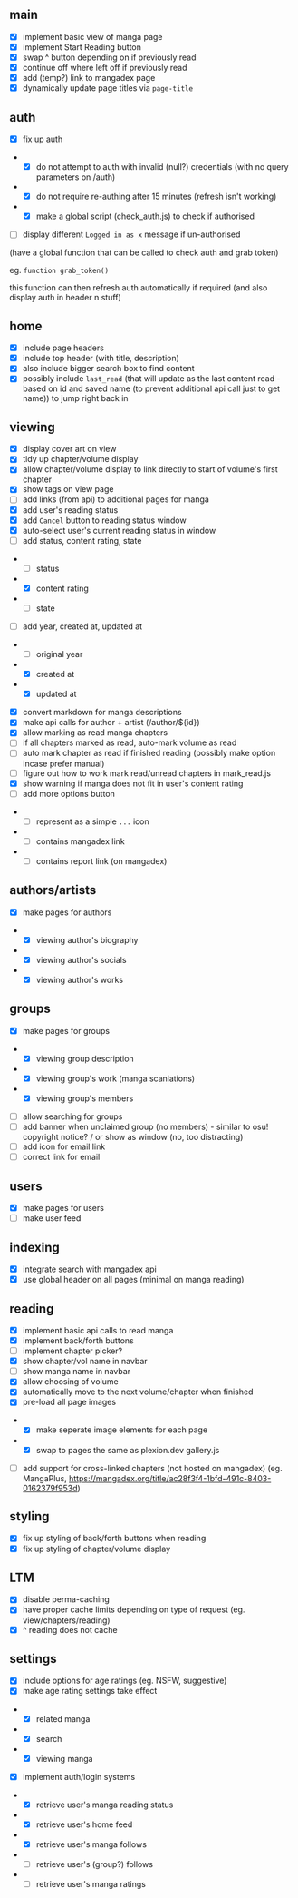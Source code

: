 ## main

- [x] implement basic view of manga page
- [x] implement Start Reading button
- [x] swap ^ button depending on if previously read
- [x] continue off where left off if previously read
- [x] add (temp?) link to mangadex page
- [x] dynamically update page titles via `page-title`

## auth
- [x] fix up auth
- - [x] do not attempt to auth with invalid (null?) credentials (with no query parameters on /auth)
- - [x] do not require re-authing after 15 minutes (refresh isn't working)
- - [x] make a global script (check_auth.js) to check if authorised
- [ ] display different `Logged in as x` message if un-authorised

(have a global function that can be called to check auth and grab token)

eg. `function grab_token()`

this function can then refresh auth automatically if required (and also display auth in header n stuff)



## home

- [x] include page headers
- [x] include top header (with title, description)
- [x] also include bigger search box to find content
- [x] possibly include `last_read` (that will update as the last content read - based on id and saved name (to prevent additional api call just to get name)) to jump right back in

## viewing

- [x] display cover art on view
- [x] tidy up chapter/volume display
- [x] allow chapter/volume display to link directly to start of volume's first chapter
- [x] show tags on view page
- [ ] add links (from api) to additional pages for manga
- [x] add user's reading status
- [x] add `Cancel` button to reading status window
- [x] auto-select user's current reading status in window
- [ ] add status, content rating, state
- - [ ] status
- - [x] content rating
- - [ ] state
- [ ] add year, created at, updated at
- - [ ] original year
- - [x] created at
- - [x] updated at
- [x] convert markdown for manga descriptions
- [x] make api calls for author + artist (/author/${id})
- [x] allow marking as read manga chapters
- [ ] if all chapters marked as read, auto-mark volume as read
- [ ] auto mark chapter as read if finished reading (possibly make option incase prefer manual)
- [ ] figure out how to work mark read/unread chapters in mark_read.js
- [x] show warning if manga does not fit in user's content rating
- [ ] add more options button
- - [ ] represent as a simple `...` icon
- - [ ] contains mangadex link
- - [ ] contains report link (on mangadex)

## authors/artists

- [x] make pages for authors
- - [x] viewing author's biography
- - [x] viewing author's socials
- - [x] viewing author's works

## groups

- [x] make pages for groups
- - [x] viewing group description
- - [x] viewing group's work (manga scanlations)
- - [x] viewing group's members
- [ ] allow searching for groups
- [ ] add banner when unclaimed group (no members) - similar to osu! copyright notice? / or show as window (no, too distracting)
- [ ] add icon for email link
- [ ] correct link for email

## users

- [x] make pages for users
- [ ] make user feed

## indexing

- [x] integrate search with mangadex api
- [x] use global header on all pages (minimal on manga reading)

## reading

- [x] implement basic api calls to read manga
- [x] implement back/forth buttons
- [ ] implement chapter picker?
- [x] show chapter/vol name in navbar
- [ ] show manga name in navbar
- [x] allow choosing of volume
- [x] automatically move to the next volume/chapter when finished
- [x] pre-load all page images
- - [x] make seperate image elements for each page
- - [x] swap to pages the same as plexion.dev gallery.js
- [ ] add support for cross-linked chapters (not hosted on mangadex) (eg. MangaPlus, https://mangadex.org/title/ac28f3f4-1bfd-491c-8403-0162379f953d)

## styling

- [x] fix up styling of back/forth buttons when reading
- [x] fix up styling of chapter/volume display

## LTM

- [x] disable perma-caching
- [x] have proper cache limits depending on type of request (eg. view/chapters/reading)
- [x] ^ reading does not cache

## settings

- [x] include options for age ratings (eg. NSFW, suggestive)
- [x] make age rating settings take effect
- - [x] related manga
- - [x] search
- - [x] viewing manga
- [x] implement auth/login systems
- - [x] retrieve user's manga reading status
- - [x] retrieve user's home feed
- - [x] retrieve user's manga follows
- - [ ] retrieve user's (group?) follows
- - [ ] retrieve user's manga ratings

